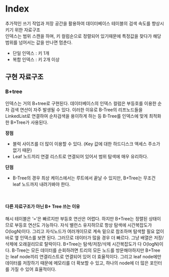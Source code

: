 # Index
추가적인 쓰기 작업과 저장 공간을 활용하여 데이터베이스 테이블의 검색 속도를 향상시키기 위한 자료구조<br>
인덱스는 범위 스캔을 하며, 키 컬럼순으로 정렬되어 있기때문에 특정값을 찾다가 해당 범위를 넘어서는 값을 만나면 멈춘다.
- 단일 인덱스 : 키 1개
- 복합 인덱스 : 키 2개 이상

## 구현 자료구조
### B+tree
인덱스는 거의 B+tree로 구현된다. 데이터베이스의 인덱스 컬럼은 부등호를 이용한 순차 검색 연산이 자주 발생될 수 있다. 이러한 이유로 B-Tree의 리프노드들을 LinkedList로 연결하여 순차검색을 용이하게 하는 등 B-Tree를 인덱스에 맞게 최적화한 B+Tree가 사용된다.
<br>

**장점**
- 블럭 사이즈를 더 많이 이용할 수 있다. (Key 값에 대한 하드디스크 액세스 주소가 없기 때문)
- Leaf 노드끼리 연결 리스트로 연결되어 있어서 범위 탐색에 매우 유리하다.

**단점**
- B-Tree의 경우 최상 케이스에서는 루트에서 끝날 수 있지만, B+Tree는 무조건 leaf 노드까지 내려가봐야 한다.
<br>

#### 다른 자료구조가 아닌 B+ Tree 쓰는 이유
해시 테이블은 ‘=’은 빠르지만 부등호 연산은 어렵다. 하지만 B+Tree는 정렬된 상태이므로 부등호 연산도 가능하다. 
자식 밸런스 유지하므로 항상 탐색에 시간복잡도가 O(logN)이다. 그리고 자식노드가 여러개이므로 계속 밑으로 참조하며 탐색할 필요 없이 바로 옆 인덱스를 보면 된다. 
그러므로 데이터가 많을 경우 더 빠르다. 그냥 배열은 저장/삭제에 오래걸리므로 탈락이다. B+Tree는 탐색/저장/삭제 시간복잡도가 다 O(logN)이다.
B-Tree는 모든 데이터를 순회하려면 트리의 모든 노드를 방문해야하지만 B+Tree는 leaf node끼리 연결리스트로 연결되어 있어 더 효율적이다. 
그리고 leaf node에만 데이터를 저장하기 때문에 메모리를 더 확보할 수 있고, 하나의 node에 더 많은 포인터를 가질 수 있어 효율적이다.
